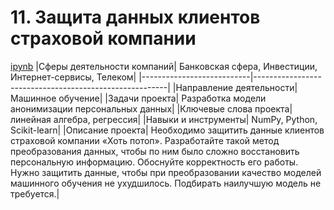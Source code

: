 # 11. Защита данных клиентов страховой компании
[ipynb](https://github.com/AlexKretov/Portfolio/blob/2fe6261f42344153f7f62dfd7f78bfd55cdeba9d/Insurance/insurance_personal_info_encryption.ipynb)
|Сферы деятельности компаний| Банковская сфера, Инвестиции, Интернет-сервисы, Телеком|
|---------------------------|--------------------------------------------------------|
|Направление деятельности| Машинное обучение|
|Задачи проекта| Разработка модели анонимизации персональных данных|
|Ключевые слова проекта| линейная алгебра, регрессия|
|Навыки и инструменты| NumPy, Python, Scikit-learn|
|Описание проекта| Необходимо защитить данные клиентов страховой компании «Хоть потоп». Разработайте такой метод преобразования данных, чтобы по ним было сложно восстановить персональную информацию. Обоснуйте корректность его работы. Нужно защитить данные, чтобы при преобразовании качество моделей машинного обучения не ухудшилось. Подбирать наилучшую модель не требуется.|
